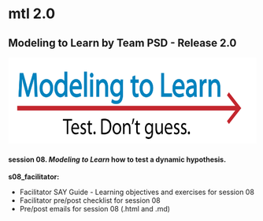# mtl 2.0
## Modeling to Learn by Team PSD - Release 2.0

<img src = "https://github.com/lzim/teampsd/blob/master/resources/logos/mtl_testdontguess_sm.png"
     height = "175" width = "650">  
     
#### session 08. *Modeling to Learn* how to test a **dynamic hypothesis**.

**s08_facilitator:**  
  + Facilitator SAY Guide - Learning objectives and exercises for session 08
  + Facilitator pre/post checklist for session 08
  + Pre/post emails for session 08 (.html and .md)

